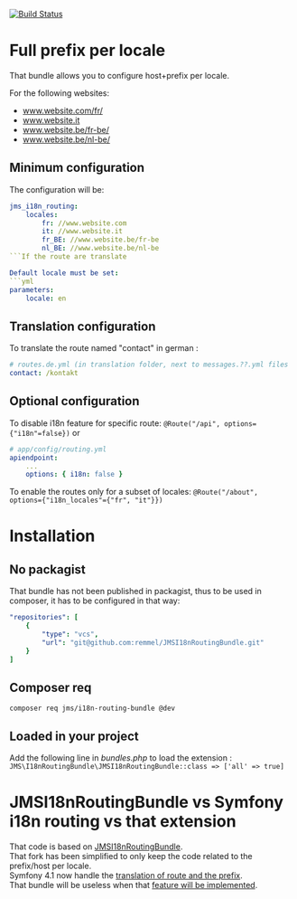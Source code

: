 [![Build Status](https://travis-ci.com/remmel/JMSI18nRoutingBundle.svg?branch=master)](https://travis-ci.com/remmel/JMSI18nRoutingBundle)

# Full prefix per locale

That bundle allows you to configure host+prefix per locale.

For the following websites:
- www.website.com/fr/
- www.website.it
- www.website.be/fr-be/
- www.website.be/nl-be/

## Minimum configuration
The configuration will be:
```yml
jms_i18n_routing:
    locales:
        fr: //www.website.com
        it: //www.website.it
        fr_BE: //www.website.be/fr-be
        nl_BE: //www.website.be/nl-be
```If the route are translate

Default locale must be set:
```yml
parameters:
    locale: en
```

## Translation configuration
To translate the route named "contact" in german :

```yml
# routes.de.yml (in translation folder, next to messages.??.yml files
contact: /kontakt
```



## Optional configuration

To disable i18n feature for specific route:
`@Route("/api", options={"i18n"=false})`
or
```yml
# app/config/routing.yml
apiendpoint:
    ...
    options: { i18n: false }
```

To enable the routes only for a subset of locales:
`@Route("/about", options={"i18n_locales"={"fr", "it"}})` 

# Installation
## No packagist
That bundle has not been published in packagist, thus to be used in composer, it has to be configured in that way:
```yml
"repositories": [
    {
        "type": "vcs",
        "url": "git@github.com:remmel/JMSI18nRoutingBundle.git"
    }
]
```
## Composer req
`composer req jms/i18n-routing-bundle @dev`

## Loaded in your project

Add the following line in _bundles.php_ to load the extension :
`JMS\I18nRoutingBundle\JMSI18nRoutingBundle::class => ['all' => true]`

# JMSI18nRoutingBundle vs Symfony i18n routing vs that extension
That code is based on [JMSI18nRoutingBundle](https://github.com/schmittjoh/JMSI18nRoutingBundle).  
That fork has been simplified to only keep the code related to the prefix/host per locale.  
Symfony 4.1 now handle the [translation of route and the prefix](https://symfony.com/blog/new-in-symfony-4-1-internationalized-routing).  
That bundle will be useless when that [feature will be implemented](https://github.com/symfony/symfony/issues/30617). 